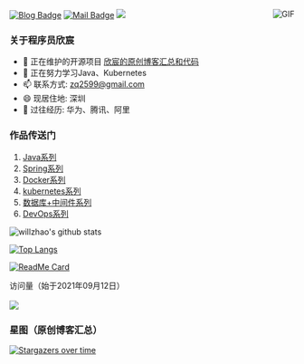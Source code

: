 [![Blog Badge](https://img.shields.io/badge/blog-280w%20pageview-brightgreen)](https://blog.csdn.net/boling_cavalry) 
[![Mail Badge](https://img.shields.io/badge/-zq2599@gmail.com-c14438?style=flat-square&logo=Gmail&logoColor=white&link=mailto:zq2599@gmail.com)](mailto:zq2599@gmail.com)
[![](https://img.shields.io/badge/-Java-007396?style=flat-square&logo=java&logoColor=ffffff)](https://www.java.com/)
<img align="right" alt="GIF" src="https://raw.githubusercontent.com/haoruilee/haoruilee/master/pic/pusheencode.gif" />
### 关于程序员欣宸

- 🔭 正在维护的开源项目 [欣宸的原创博客汇总和代码](https://github.com/zq2599/blog_demos)
- 🌱 正在努力学习Java、Kubernetes
- 📫 联系方式: zq2599@gmail.com
- 😄 现居住地: 深圳
- 👯 过往经历: 华为、腾讯、阿里

### 作品传送门
1. [Java系列](https://xinchen.blog.csdn.net/article/details/105068742)
2. [Spring系列](https://xinchen.blog.csdn.net/article/details/105086498)
3. [Docker系列](https://xinchen.blog.csdn.net/article/details/105086732)
4. [kubernetes系列](https://xinchen.blog.csdn.net/article/details/105086794)
5. [数据库+中间件系列](https://xinchen.blog.csdn.net/article/details/105086850)
6. [DevOps系列](https://xinchen.blog.csdn.net/article/details/105086920)



![willzhao's github stats](https://github-readme-stats.vercel.app/api?username=zq2599&show_icons=true&theme=dracula)

[![Top Langs](https://github-readme-stats.vercel.app/api/top-langs/?username=zq2599&layout=compact&hide=HTML)](https://github.com/zq2599/blog_demos)

[![ReadMe Card](https://github-readme-stats.vercel.app/api/pin/?username=zq2599&repo=blog_demos)](https://github.com/zq2599/blog_demos)

<p align="left"> 
  访问量（始于2021年09月12日）<br><br>
  <img src="https://profile-counter.glitch.me/zq2599/count.svg" />
  <br>
</p>

### 星图（原创博客汇总）

[![Stargazers over time](https://starchart.cc/zq2599/blog_demos.svg)](https://starchart.cc/zq2599/blog_demos)
